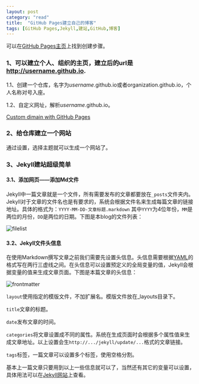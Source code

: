 ```yaml
---
layout: post
category: "read"
title:  "GitHub Pages建立自己的博客"
tags: [GitHub Pages,Jekyll,建站,GitHub,博客]
---
```


可以在[GitHub Pages主页]( https://pages.github.com "GitHub Pages主页")上找到创建步骤。

### 1、可以建立个人、组织的主页，建立后的url是**http://username.github.io**.

1.1、创建一个仓库，名字为*username*.github.io或者organization.github.io，个人名称对号入座。

1.2、自定义网址，解析*username*.github.io。

[Custom dimain with GitHub Pages]( https://help.github.com/articles/using-a-custom-domain-with-github-pages "Custom dimain with GitHub Pages")



### 2、给仓库建立一个网站

通过设置，选择主题就可以生成一个网站了。



### 3、Jekyll建站超级简单

#### 3.1、添加网页——添加Md文件

Jekyll中一篇文章就是一个文件，所有需要发布的文章都要放在`_posts`文件夹内。Jekyll对于文章的文件名也是有要求的，系统会根据文件名来生成每篇文章的链接地址。具体的格式为：`YYYY-MM-DD-文章标题.markdown` 其中`YYYY`为4位年份，`MM`是两位的月份，`DD`是两位的日期。下图是本blog的文件列表：

![filelist](http://wellsnakeblog.qiniudn.com/2014052201filelist.png)

#### 3.2、Jekyll文件头信息

在使用Markdown撰写文章之前我们需要先设置头信息。头信息需要根据[YAML](http://yaml.org/)的格式写在两行三虚线之间。在头信息可以设置预定义的全局变量的值，Jekyll会根据变量的值来生成文章页面。下图是本篇文章的头信息：

![frontmatter](http://wellsnakeblog.qiniudn.com/2014052201frontmatter.png)

`layout`使用指定的模版文件，不加扩展名。模版文件放在_layouts目录下。

`title`文章的标题。

`date`发布文章的时间。

`categories`将文章设置成不同的属性。系统在生成页面时会根据多个属性值来生成文章地址。以上设置会生`http://.../jekyll/update/...`格式的文章链接。

`tags`标签，一篇文章可以设置多个标签，使用空格分割。

基本上一篇文章只要用到以上一些信息就可以了，当然还有其它的变量可以设置，具体用法可以在[Jekyll网站](http://jekyllrb.com/docs/frontmatter/)上查看。